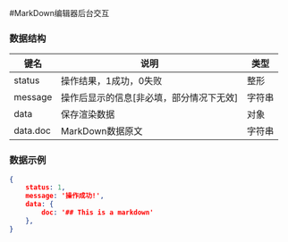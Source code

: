 #MarkDown编辑器后台交互
### 数据结构

|键名|说明|类型|
| ------------ | ------------ | ------------ |
|status| 操作结果，1成功，0失败 |整形|
|message| 操作后显示的信息[非必填，部分情况下无效] |字符串|
|data| 保存渲染数据 |对象|
|data.doc| MarkDown数据原文 |字符串|

### 数据示例
``` json
{
    status: 1,
    message: '操作成功!',
    data: {
        doc: '## This is a markdown'
    },
}
```